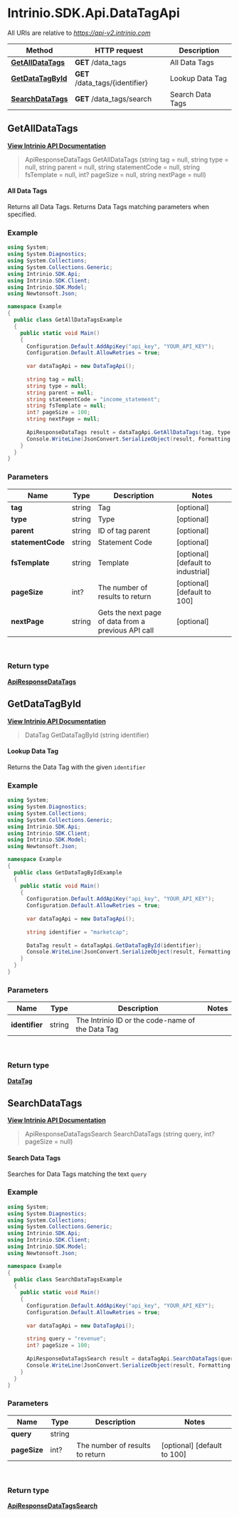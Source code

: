 # Intrinio.SDK.Api.DataTagApi

All URIs are relative to *https://api-v2.intrinio.com*

Method | HTTP request | Description
------------- | ------------- | -------------
[**GetAllDataTags**](DataTagApi.md#getalldatatags) | **GET** /data_tags | All Data Tags
[**GetDataTagById**](DataTagApi.md#getdatatagbyid) | **GET** /data_tags/{identifier} | Lookup Data Tag
[**SearchDataTags**](DataTagApi.md#searchdatatags) | **GET** /data_tags/search | Search Data Tags



[//]: # (START_OPERATION)

[//]: # (CLASS:Intrinio.SDK.Api.DataTagApi)

[//]: # (METHOD:GetAllDataTags)

[//]: # (RETURN_TYPE:Intrinio.SDK.Model.ApiResponseDataTags)

[//]: # (RETURN_TYPE_KIND:object)

[//]: # (RETURN_TYPE_DOC:ApiResponseDataTags.md)

[//]: # (OPERATION:GetAllDataTags_v2)

[//]: # (ENDPOINT:/data_tags)

[//]: # (DOCUMENT_LINK:DataTagApi.md#getalldatatags)

<a name="getalldatatags"></a>
## **GetAllDataTags**

[**View Intrinio API Documentation**](https://docs.intrinio.com/documentation/csharp/GetAllDataTags_v2)

[//]: # (START_OVERVIEW)

> ApiResponseDataTags GetAllDataTags (string tag = null, string type = null, string parent = null, string statementCode = null, string fsTemplate = null, int? pageSize = null, string nextPage = null)

#### All Data Tags

Returns all Data Tags. Returns Data Tags matching parameters when specified.

[//]: # (END_OVERVIEW)

### Example

[//]: # (START_CODE_EXAMPLE)

```csharp
using System;
using System.Diagnostics;
using System.Collections;
using System.Collections.Generic;
using Intrinio.SDK.Api;
using Intrinio.SDK.Client;
using Intrinio.SDK.Model;
using Newtonsoft.Json;

namespace Example
{
  public class GetAllDataTagsExample
  {
    public static void Main()
    {
      Configuration.Default.AddApiKey("api_key", "YOUR_API_KEY");
      Configuration.Default.AllowRetries = true;
      
      var dataTagApi = new DataTagApi();
      
      string tag = null;
      string type = null;
      string parent = null;
      string statementCode = "income_statement";
      string fsTemplate = null;
      int? pageSize = 100;
      string nextPage = null;
      
      ApiResponseDataTags result = dataTagApi.GetAllDataTags(tag, type, parent, statementCode, fsTemplate, pageSize, nextPage);
      Console.WriteLine(JsonConvert.SerializeObject(result, Formatting.Indented));
    }
  }
}
```

[//]: # (END_CODE_EXAMPLE)

### Parameters

[//]: # (START_PARAMETERS)


Name | Type | Description  | Notes
------------- | ------------- | ------------- | -------------
 **tag** | string| Tag | [optional]  &nbsp;
 **type** | string| Type | [optional]  &nbsp;
 **parent** | string| ID of tag parent | [optional]  &nbsp;
 **statementCode** | string| Statement Code | [optional]  &nbsp;
 **fsTemplate** | string| Template | [optional] [default to industrial] &nbsp;
 **pageSize** | int?| The number of results to return | [optional] [default to 100] &nbsp;
 **nextPage** | string| Gets the next page of data from a previous API call | [optional]  &nbsp;
<br/>

[//]: # (END_PARAMETERS)

### Return type

[**ApiResponseDataTags**](ApiResponseDataTags.md)

[//]: # (END_OPERATION)


[//]: # (START_OPERATION)

[//]: # (CLASS:Intrinio.SDK.Api.DataTagApi)

[//]: # (METHOD:GetDataTagById)

[//]: # (RETURN_TYPE:Intrinio.SDK.Model.DataTag)

[//]: # (RETURN_TYPE_KIND:object)

[//]: # (RETURN_TYPE_DOC:DataTag.md)

[//]: # (OPERATION:GetDataTagById_v2)

[//]: # (ENDPOINT:/data_tags/{identifier})

[//]: # (DOCUMENT_LINK:DataTagApi.md#getdatatagbyid)

<a name="getdatatagbyid"></a>
## **GetDataTagById**

[**View Intrinio API Documentation**](https://docs.intrinio.com/documentation/csharp/GetDataTagById_v2)

[//]: # (START_OVERVIEW)

> DataTag GetDataTagById (string identifier)

#### Lookup Data Tag

Returns the Data Tag with the given `identifier`

[//]: # (END_OVERVIEW)

### Example

[//]: # (START_CODE_EXAMPLE)

```csharp
using System;
using System.Diagnostics;
using System.Collections;
using System.Collections.Generic;
using Intrinio.SDK.Api;
using Intrinio.SDK.Client;
using Intrinio.SDK.Model;
using Newtonsoft.Json;

namespace Example
{
  public class GetDataTagByIdExample
  {
    public static void Main()
    {
      Configuration.Default.AddApiKey("api_key", "YOUR_API_KEY");
      Configuration.Default.AllowRetries = true;
      
      var dataTagApi = new DataTagApi();
      
      string identifier = "marketcap";
      
      DataTag result = dataTagApi.GetDataTagById(identifier);
      Console.WriteLine(JsonConvert.SerializeObject(result, Formatting.Indented));
    }
  }
}
```

[//]: # (END_CODE_EXAMPLE)

### Parameters

[//]: # (START_PARAMETERS)


Name | Type | Description  | Notes
------------- | ------------- | ------------- | -------------
 **identifier** | string| The Intrinio ID or the code-name of the Data Tag |  &nbsp;
<br/>

[//]: # (END_PARAMETERS)

### Return type

[**DataTag**](DataTag.md)

[//]: # (END_OPERATION)


[//]: # (START_OPERATION)

[//]: # (CLASS:Intrinio.SDK.Api.DataTagApi)

[//]: # (METHOD:SearchDataTags)

[//]: # (RETURN_TYPE:Intrinio.SDK.Model.ApiResponseDataTagsSearch)

[//]: # (RETURN_TYPE_KIND:object)

[//]: # (RETURN_TYPE_DOC:ApiResponseDataTagsSearch.md)

[//]: # (OPERATION:SearchDataTags_v2)

[//]: # (ENDPOINT:/data_tags/search)

[//]: # (DOCUMENT_LINK:DataTagApi.md#searchdatatags)

<a name="searchdatatags"></a>
## **SearchDataTags**

[**View Intrinio API Documentation**](https://docs.intrinio.com/documentation/csharp/SearchDataTags_v2)

[//]: # (START_OVERVIEW)

> ApiResponseDataTagsSearch SearchDataTags (string query, int? pageSize = null)

#### Search Data Tags

Searches for Data Tags matching the text `query`

[//]: # (END_OVERVIEW)

### Example

[//]: # (START_CODE_EXAMPLE)

```csharp
using System;
using System.Diagnostics;
using System.Collections;
using System.Collections.Generic;
using Intrinio.SDK.Api;
using Intrinio.SDK.Client;
using Intrinio.SDK.Model;
using Newtonsoft.Json;

namespace Example
{
  public class SearchDataTagsExample
  {
    public static void Main()
    {
      Configuration.Default.AddApiKey("api_key", "YOUR_API_KEY");
      Configuration.Default.AllowRetries = true;
      
      var dataTagApi = new DataTagApi();
      
      string query = "revenue";
      int? pageSize = 100;
      
      ApiResponseDataTagsSearch result = dataTagApi.SearchDataTags(query, pageSize);
      Console.WriteLine(JsonConvert.SerializeObject(result, Formatting.Indented));
    }
  }
}
```

[//]: # (END_CODE_EXAMPLE)

### Parameters

[//]: # (START_PARAMETERS)


Name | Type | Description  | Notes
------------- | ------------- | ------------- | -------------
 **query** | string|  |  &nbsp;
 **pageSize** | int?| The number of results to return | [optional] [default to 100] &nbsp;
<br/>

[//]: # (END_PARAMETERS)

### Return type

[**ApiResponseDataTagsSearch**](ApiResponseDataTagsSearch.md)

[//]: # (END_OPERATION)

